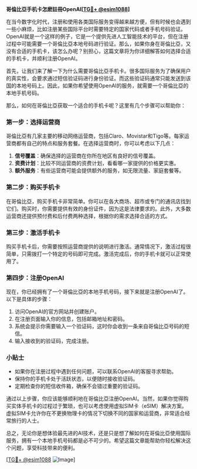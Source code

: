 **哥倫比亞手机卡怎麽註冊OpenAI[[TG💪+ @esim1088](https://t.me/s/esim1088)]**

在当今数字化时代，注册和使用各类国际服务变得越来越方便，但有时候也会遇到一些小麻烦，比如注册某些国际平台时需要特定的国家代码或者手机号码验证。OpenAI就是一个这样的例子，它是一个提供先进人工智能技术的平台，但在注册过程中可能需要一个哥倫比亞本地号码进行验证。那么，如果你身在哥倫比亞，又没有合适的手机卡，该怎么办呢？别担心，这篇文章将为你详细解答如何选择合适的手机卡，并顺利注册OpenAI。

首先，让我们来了解一下为什么需要哥倫比亞手机卡。很多国际服务为了确保用户的真实性，会要求通过短信验证码进行身份验证。而这些验证码通常只能发送到该国的本地号码上。因此，如果你希望使用OpenAI的服务，就需要一个哥倫比亞的本地手机号码。

那么，如何在哥倫比亞获取一个适合的手机卡呢？这里有几个步骤可以帮助你：

### 第一步：选择运营商

哥倫比亞有几家主要的移动网络运营商，包括Claro、Movistar和Tigo等。每家运营商都有自己的特点和服务套餐。在选择运营商时，你可以考虑以下几点：

1. **信号覆盖**：确保选择的运营商在你所在地区有良好的信号覆盖。
2. **资费计划**：比较不同运营商的资费计划，看看哪一家提供的价格更实惠。
3. **额外服务**：有些运营商可能会提供额外的服务，如无限流量、家庭套餐等。

### 第二步：购买手机卡

在哥倫比亞，购买手机卡非常简单。你可以在各大商场、超市或专门的通讯店找到它们。购买时，你需要提供有效的身份证件，因为这是法律要求的。此外，大多数运营商还提供预付费和后付费两种选择，根据你的需求选择合适的方式。

### 第三步：激活手机卡

购买手机卡后，你需要按照运营商提供的说明进行激活。通常情况下，激活过程很简单，只需拨打一个特定的号码即可完成。激活完成后，你的手机卡就可以正常使用了。

### 第四步：注册OpenAI

现在，你已经拥有了一个哥倫比亞的本地手机号码，接下来就是注册OpenAI了。以下是具体的步骤：

1. 访问OpenAI的官方网站并创建账户。
2. 在注册页面输入你的信息，包括邮箱地址和密码。
3. 系统会提示你需要输入一个验证码，这时你会收到一条来自哥倫比亞号码的短信。
4. 输入接收到的验证码，完成注册。

### 小贴士

- 如果你在注册过程中遇到任何问题，可以联系OpenAI的客服寻求帮助。
- 保持你的手机卡处于活跃状态，以便随时接收验证码。
- 定期检查你的短信收件箱，确保不会错过重要的验证码。

通过以上步骤，你应该能够顺利地在哥倫比亞注册OpenAI。当然，如果你觉得购买实体手机卡的过程过于繁琐，也可以考虑使用虚拟SIM卡（eSIM）解决方案。虚拟SIM卡允许你在不更换物理卡的情况下切换不同的国家和运营商，非常适合经常旅行的人士。

总之，无论你是想体验最先进的AI技术，还是只是想了解如何在哥倫比亞使用国际服务，拥有一个本地手机号码都是必不可少的。希望这篇文章能帮助你轻松解决这个问题，享受科技带来的便利。

[[TG💪+ @esim1088](https://t.me/s/esim1088) ![Image](https://i.postimg.cc/4NQfJmqS/Snipaste-2025-05-13-00-14-12.png)]
